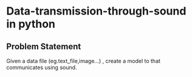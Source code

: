 # Data-transmission-through-sound in python

## Problem Statement

Given a data file (eg.text_file,image...) , create a model to that communicates using sound.
